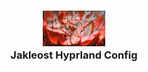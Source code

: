 <h3 align="center">
	<img src="/Readme_Media/avatar.jpg" width="100" alt="Logo"/><br/>
	Jakleost Hyprland Config
</h3>
